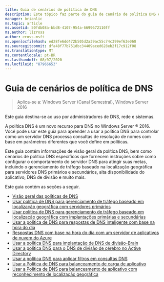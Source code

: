 ```yaml
---
title: Guia de cenários de política de DNS
description: Este tópico faz parte do guia de cenário de política DNS do Windows Server 2016
manager: brianlic
ms.topic: article
ms.assetid: 50fdb08a-bbd8-4107-954a-6699672110ff
ms.author: lizross
author: eross-msft
ms.openlocfilehash: ed28fe6dd472b505d2a39ac55c74c399ef63e068
ms.sourcegitcommit: dfa48f77b751dbc34409aced628eb2f17c912f08
ms.translationtype: MT
ms.contentlocale: pt-BR
ms.lasthandoff: 08/07/2020
ms.locfileid: "87966653"
---
```

# <a name="dns-policy-scenario-guide"></a>Guia de cenários de política de DNS

>Aplica-se a: Windows Server (Canal Semestral), Windows Server 2016

Este guia destina-se ao uso por administradores de DNS, rede e sistemas.

A política DNS é um novo recurso para DNS no Windows Server &reg; 2016. Você pode usar este guia para aprender a usar a política DNS para controlar como um servidor DNS processa consultas de resolução de nomes com base em parâmetros diferentes que você define em políticas.

Este guia contém informações de visão geral da política DNS, bem como cenários de política DNS específicos que fornecem instruções sobre como configurar o comportamento do servidor DNS para atingir suas metas, incluindo o gerenciamento de tráfego baseado na localização geográfica para servidores DNS primários e secundários, alta disponibilidade do aplicativo, DNS de divisão e muito mais.

Este guia contém as seções a seguir.

- [Visão geral das políticas de DNS](DNS-Policies-Overview.md)
- [Usar política de DNS para gerenciamento de tráfego baseado em localização geográfica com servidores primários](primary-geo-location.md)
- [Usar política de DNS para gerenciamento de tráfego baseado em localização geográfica com implantações primárias e secundárias](primary-secondary-geo-location.md)
- [Usar a política de DNS para respostas de DNS inteligente com base na hora do dia](dns-tod-intelligent.md)
- [Respostas DNS com base na hora do dia com um servidor de aplicativos de nuvem do Azure](dns-tod-azure-cloud-app-server.md)
- [Usar a política DNS para implantação de DNS de divisão-Brain](split-brain-DNS-deployment.md)
- [Usar a política DNS para o DNS de divisão de cérebro no Active Directory](dns-sb-with-ad.md)
- [Usar a política DNS para aplicar filtros em consultas DNS](apply-filters-on-dns-queries.md)
- [Usar a Política de DNS para balanceamento de carga de aplicativo](app-lb.md)
- [Usar a Política de DNS para balanceamento de aplicativo com reconhecimento de localização geográfica](app-lb-geo.md)


